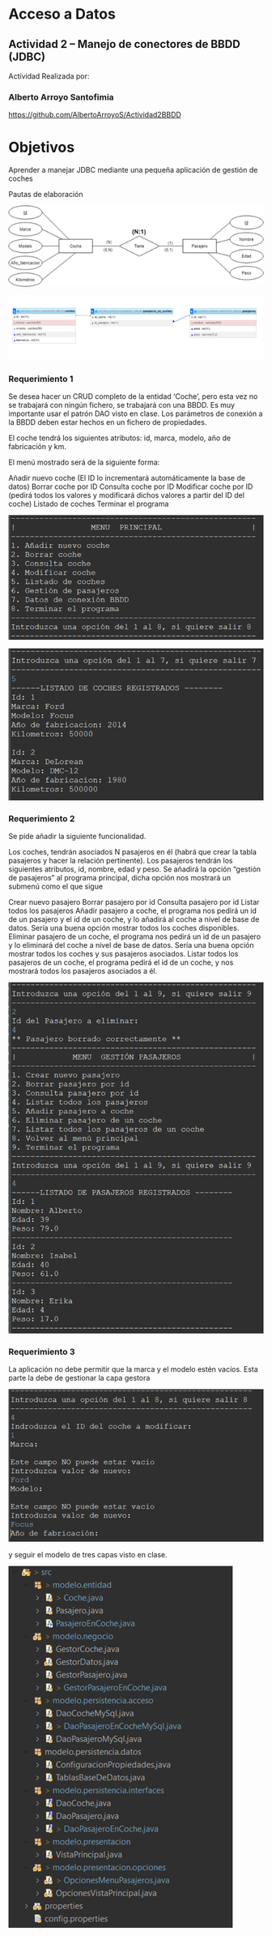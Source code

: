 
# Acceso a Datos

## Actividad 2 – Manejo de conectores de BBDD (JDBC)

Actividad Realizada por:

###  Alberto Arroyo Santofimia

https://github.com/AlbertoArroyoS/Actividad2BBDD


# Objetivos

Aprender a manejar JDBC mediante una pequeña aplicación de gestión de coches

Pautas de elaboración

![Imagen](imgReadme/0diagrama.png)

![Imagen](imgReadme/0tablas.png)

### Requerimiento 1

Se desea hacer un CRUD completo de la entidad ‘Coche’, pero esta vez no se trabajará con ningún fichero, se trabajará con una BBDD. Es muy importante usar el patrón DAO visto en clase. Los parámetros de conexión a la BBDD deben estar hechos en un fichero de propiedades.

El coche tendrá los siguientes atributos: id, marca, modelo, año de fabricación y km.

El menú mostrado será de la siguiente forma:

Añadir nuevo coche (El ID lo incrementará automáticamente la base de datos)
Borrar coche por ID
Consulta coche por ID
Modificar coche por ID (pedirá todos los valores y modificará dichos valores a partir del ID del coche)
Listado de coches
Terminar el programa

![Imagen](imgReadme/0menu.png)

![Imagen](imgReadme/01coches.png)

### Requerimiento 2

Se pide añadir la siguiente funcionalidad.

Los coches, tendrán asociados N pasajeros en él (habrá que crear la tabla pasajeros y hacer la relación pertinente). Los pasajeros tendrán los siguientes atributos, id, nombre, edad y peso. Se añadirá la opción “gestión de pasajeros” al programa principal, dicha opción nos mostrará un submenú como el que sigue

Crear nuevo pasajero
Borrar pasajero por id
Consulta pasajero por id
Listar todos los pasajeros
Añadir pasajero a coche, el programa nos pedirá un id de un pasajero y el id de un coche, y lo añadirá al coche a nivel de base de datos. Sería una buena opción mostrar todos los coches disponibles.
Eliminar pasajero de un coche, el programa nos pedirá un id de un pasajero y lo eliminará del coche a nivel de base de datos. Sería una buena opción mostrar todos los coches y sus pasajeros asociados.
Listar todos los pasajeros de un coche, el programa pedirá el id de un coche, y nos mostrará todos los pasajeros asociados a él.

![Imagen](imgReadme/01pasajeros.png)



### Requerimiento 3

La aplicación no debe permitir que la marca y el modelo estén vacíos. Esta parte la debe de gestionar la capa gestora 

![Imagen](imgReadme/03campos.png)

y seguir el modelo de tres capas visto en clase.

![Imagen](imgReadme/0paquetescapas.png)
